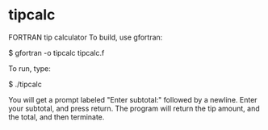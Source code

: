 # tipcalc
FORTRAN tip calculator
To build, use gfortran:

$ gfortran -o tipcalc tipcalc.f

To run, type:

$ ./tipcalc

You will get a prompt labeled "Enter subtotal:" followed by a newline. Enter your subtotal, and press return. The program will return the tip amount, and the total, and then terminate.
